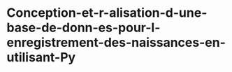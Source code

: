 # Conception-et-r-alisation-d-une-base-de-donn-es-pour-l-enregistrement-des-naissances-en-utilisant-Py